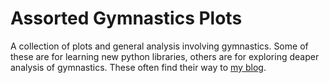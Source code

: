 # Assorted Gymnastics Plots

A collection of plots and general analysis involving gymnastics. Some of these are for learning new python libraries, others are for exploring deaper analysis of gymnastics. These often find their way to [my blog](www.lukewiwatowski.com/blog/).